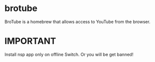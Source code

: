 # brotube
BroTube is a homebrew that allows access to YouTube from the browser.


# IMPORTANT
Install nsp app only on offline Switch. Or you will be get banned!